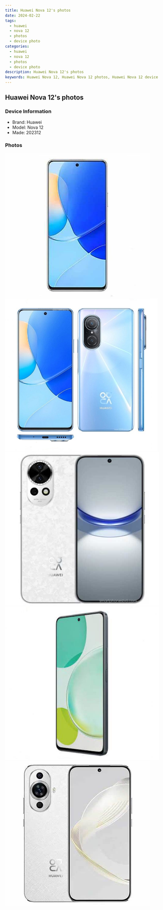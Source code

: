 ```yaml
---
title: Huawei Nova 12's photos
date: 2024-02-22
tags: 
  - huawei
  - nova 12
  - photos
  - device photo
categories: 
  - huawei
  - nova 12
  - photos
  - device photo
description: Huawei Nova 12's photos
keywords: Huawei Nova 12, Huawei Nova 12 photos, Huawei Nova 12 device photo
---
```


## Huawei Nova 12's photos

### Device Information

- Brand: Huawei
- Model: Nova 12
- Made: 202312

### Photos

![/images/best-assets/devices/huawei/huawei-nova-12/1.jpg](/images/best-assets/devices/huawei/huawei-nova-12/1.jpg)
![/images/best-assets/devices/huawei/huawei-nova-12/2.jpg](/images/best-assets/devices/huawei/huawei-nova-12/2.jpg)
![/images/best-assets/devices/huawei/huawei-nova-12/3.jpg](/images/best-assets/devices/huawei/huawei-nova-12/3.jpg)
![/images/best-assets/devices/huawei/huawei-nova-12/4.jpg](/images/best-assets/devices/huawei/huawei-nova-12/4.jpg)
![/images/best-assets/devices/huawei/huawei-nova-12/5.jpg](/images/best-assets/devices/huawei/huawei-nova-12/5.jpg)
